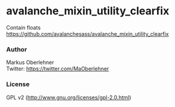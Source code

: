 # avalanche_mixin_utility_clearfix
Contain floats  
https://github.com/avalanchesass/avalanche_mixin_utility_clearfix

### Author
Markus Oberlehner  
Twitter: https://twitter.com/MaOberlehner

### License
GPL v2 (http://www.gnu.org/licenses/gpl-2.0.html)
